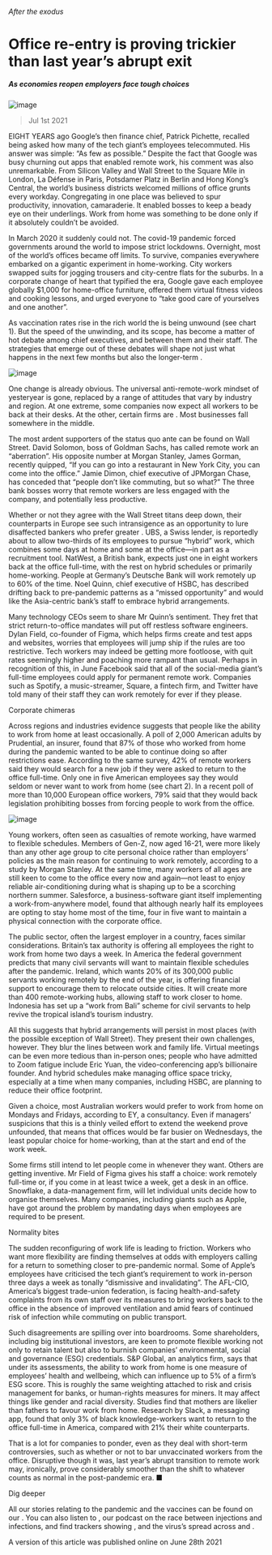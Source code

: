 ###### After the exodus
# Office re-entry is proving trickier than last year’s abrupt exit 
##### As economies reopen employers face tough choices 
![image](images/20210703_wbd001.jpg) 
> Jul 1st 2021 
EIGHT YEARS ago Google’s then finance chief, Patrick Pichette, recalled being asked how many of the tech giant’s employees telecommuted. His answer was simple: “As few as possible.” Despite the fact that Google was busy churning out apps that enabled remote work, his comment was also unremarkable. From Silicon Valley and Wall Street to the Square Mile in London, La Défense in Paris, Potsdamer Platz in Berlin and Hong Kong’s Central, the world’s business districts welcomed millions of office grunts every workday. Congregating in one place was believed to spur productivity, innovation, camaraderie. It enabled bosses to keep a beady eye on their underlings. Work from home was something to be done only if it absolutely couldn’t be avoided.
In March 2020 it suddenly could not. The covid-19 pandemic forced governments around the world to impose strict lockdowns. Overnight, most of the world’s offices became off limits. To survive, companies everywhere embarked on a gigantic experiment in home-working. City workers swapped suits for jogging trousers and city-centre flats for the suburbs. In a corporate change of heart that typified the era, Google gave each employee globally $1,000 for home-office furniture, offered them virtual fitness videos and cooking lessons, and urged everyone to “take good care of yourselves and one another”.

As vaccination rates rise in the rich world the  is being unwound (see chart 1). But the speed of the unwinding, and its scope, has become a matter of hot debate among chief executives, and between them and their staff. The strategies that emerge out of these debates will shape not just what happens in the next few months but also the longer-term .
![image](images/20210703_wbc711.png) 

One change is already obvious. The universal anti-remote-work mindset of yesteryear is gone, replaced by a range of attitudes that vary by industry and region. At one extreme, some companies now expect all workers to be back at their desks. At the other, certain firms are . Most businesses fall somewhere in the middle.
The most ardent supporters of the status quo ante can be found on Wall Street. David Solomon, boss of Goldman Sachs, has called remote work an “aberration”. His opposite number at Morgan Stanley, James Gorman, recently quipped, “If you can go into a restaurant in New York City, you can come into the office.” Jamie Dimon, chief executive of JPMorgan Chase, has conceded that “people don’t like commuting, but so what?” The three bank bosses worry that remote workers are less engaged with the company, and potentially less productive.
Whether or not they agree with the Wall Street titans deep down, their counterparts in Europe see such intransigence as an opportunity to lure disaffected bankers who prefer greater . UBS, a Swiss lender, is reportedly about to allow two-thirds of its employees to pursue “hybrid” work, which combines some days at home and some at the office—in part as a recruitment tool. NatWest, a British bank, expects just one in eight workers back at the office full-time, with the rest on hybrid schedules or primarily home-working. People at Germany’s Deutsche Bank will work remotely up to 60% of the time. Noel Quinn, chief executive of HSBC, has described drifting back to pre-pandemic patterns as a “missed opportunity” and would like the Asia-centric bank’s staff to embrace hybrid arrangements.
Many technology CEOs seem to share Mr Quinn’s sentiment. They fret that strict return-to-office mandates will put off restless software engineers. Dylan Field, co-founder of Figma, which helps firms create and test apps and websites, worries that employees will jump ship if the rules are too restrictive. Tech workers may indeed be getting more footloose, with quit rates seemingly higher and poaching more rampant than usual. Perhaps in recognition of this, in June Facebook said that all of the social-media giant’s full-time employees could apply for permanent remote work. Companies such as Spotify, a music-streamer, Square, a fintech firm, and Twitter have told many of their staff they can work remotely for ever if they please.
Corporate chimeras
Across regions and industries evidence suggests that people like the ability to work from home at least occasionally. A poll of 2,000 American adults by Prudential, an insurer, found that 87% of those who worked from home during the pandemic wanted to be able to continue doing so after restrictions ease. According to the same survey, 42% of remote workers said they would search for a new job if they were asked to return to the office full-time. Only one in five American employees say they would seldom or never want to work from home (see chart 2). In a recent poll of more than 10,000 European office workers, 79% said that they would back legislation prohibiting bosses from forcing people to work from the office.
![image](images/20210703_wbc710_0.png) 

Young workers, often seen as casualties of remote working, have warmed to flexible schedules. Members of Gen-Z, now aged 16-21, were more likely than any other age group to cite personal choice rather than employers’ policies as the main reason for continuing to work remotely, according to a study by Morgan Stanley. At the same time, many workers of all ages are still keen to come to the office every now and again—not least to enjoy reliable air-conditioning during what is shaping up to be a scorching northern summer. Salesforce, a business-software giant itself implementing a work-from-anywhere model, found that although nearly half its employees are opting to stay home most of the time, four in five want to maintain a physical connection with the corporate office.
The public sector, often the largest employer in a country, faces similar considerations. Britain’s tax authority is offering all employees the right to work from home two days a week. In America the federal government predicts that many civil servants will want to maintain flexible schedules after the pandemic. Ireland, which wants 20% of its 300,000 public servants working remotely by the end of the year, is offering financial support to encourage them to relocate outside cities. It will create more than 400 remote-working hubs, allowing staff to work closer to home. Indonesia has set up a “work from Bali” scheme for civil servants to help revive the tropical island’s tourism industry.
All this suggests that hybrid arrangements will persist in most places (with the possible exception of Wall Street). They present their own challenges, however. They blur the lines between work and family life. Virtual meetings can be even more tedious than in-person ones; people who have admitted to Zoom fatigue include Eric Yuan, the video-conferencing app’s billionaire founder. And hybrid schedules make managing office space tricky, especially at a time when many companies, including HSBC, are planning to reduce their office footprint.
Given a choice, most Australian workers would prefer to work from home on Mondays and Fridays, according to EY, a consultancy. Even if managers’ suspicions that this is a thinly veiled effort to extend the weekend prove unfounded, that means that offices would be far busier on Wednesdays, the least popular choice for home-working, than at the start and end of the work week.
Some firms still intend to let people come in whenever they want. Others are getting inventive. Mr Field of Figma gives his staff a choice: work remotely full-time or, if you come in at least twice a week, get a desk in an office. Snowflake, a data-management firm, will let individual units decide how to organise themselves. Many companies, including giants such as Apple, have got around the problem by mandating days when employees are required to be present.
Normality bites
The sudden reconfiguring of work life is leading to friction. Workers who want more flexibility are finding themselves at odds with employers calling for a return to something closer to pre-pandemic normal. Some of Apple’s employees have criticised the tech giant’s requirement to work in-person three days a week as tonally “dismissive and invalidating”. The AFL-CIO, America’s biggest trade-union federation, is facing health-and-safety complaints from its own staff over its measures to bring workers back to the office in the absence of improved ventilation and amid fears of continued risk of infection while commuting on public transport.

Such disagreements are spilling over into boardrooms. Some shareholders, including big institutional investors, are keen to promote flexible working not only to retain talent but also to burnish companies’ environmental, social and governance (ESG) credentials. S&amp;P Global, an analytics firm, says that under its assessments, the ability to work from home is one measure of employees’ health and wellbeing, which can influence up to 5% of a firm’s ESG score. This is roughly the same weighting attached to risk and crisis management for banks, or human-rights measures for miners. It may affect things like gender and racial diversity. Studies find that mothers are likelier than fathers to favour work from home. Research by Slack, a messaging app, found that only 3% of black knowledge-workers want to return to the office full-time in America, compared with 21% their white counterparts.
That is a lot for companies to ponder, even as they deal with short-term controversies, such as whether or not to bar unvaccinated workers from the office. Disruptive though it was, last year’s abrupt transition to remote work may, ironically, prove considerably smoother than the shift to whatever counts as normal in the post-pandemic era. ■
Dig deeper
All our stories relating to the pandemic and the vaccines can be found on our . You can also listen to , our podcast on the race between injections and infections, and find trackers showing ,  and the virus’s spread across  and .
A version of this article was published online on June 28th 2021
